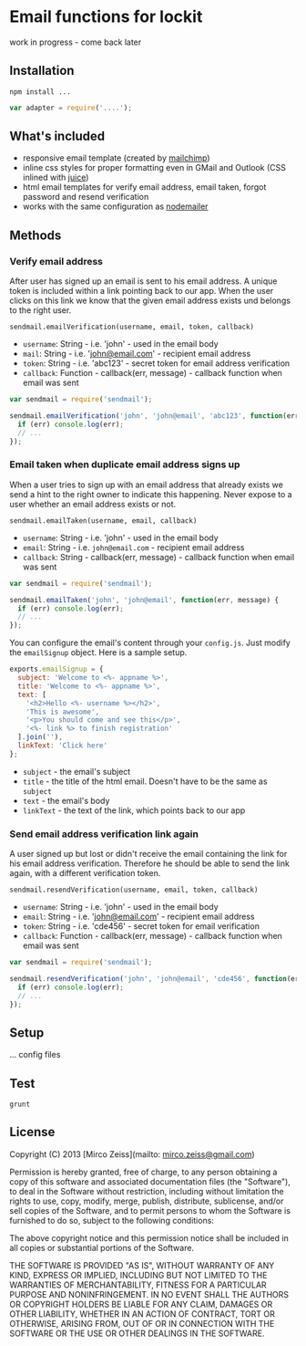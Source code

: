# Email functions for lockit

work in progress - come back later

## Installation

`npm install ...`

```js
var adapter = require('....');
```

## What's included

 - responsive email template (created by [mailchimp](https://github.com/mailchimp/Email-Blueprints))
 - inline css styles for proper formatting even in GMail and Outlook (CSS inlined with [juice](https://github.com/LearnBoost/juice))
 - html email templates for verify email address, email taken, forgot password and resend verification
 - works with the same configuration as [nodemailer](https://github.com/andris9/Nodemailer)

## Methods

### Verify email address

After user has signed up an email is sent to his email address.
A unique token is included within a link pointing back to our app.
When the user clicks on this link we know that the given email address exists und belongs to the right user.

`sendmail.emailVerification(username, email, token, callback)`

 - `username`: String - i.e. 'john' - used in the email body
 - `mail`: String - i.e. 'john@email.com' - recipient email address
 - `token`: String - i.e. 'abc123' - secret token for email address verification
 - `callback`: Function - callback(err, message) - callback function when email was sent

```js
var sendmail = require('sendmail');

sendmail.emailVerification('john', 'john@email', 'abc123', function(err, message) {
  if (err) console.log(err);
  // ...
});
```

### Email taken when duplicate email address signs up

When a user tries to sign up with an email address that already exists we send a hint to the right owner to indicate
this happening. Never expose to a user whether an email address exists or not.

`sendmail.emailTaken(username, email, callback)`

 - `username`: String - i.e. 'john' - used in the email body
 - `email`: String - i.e. `john@email.com` - recipient email address
 - `callback`: String - callback(err, message) - callback function when email was sent

```js
var sendmail = require('sendmail');

sendmail.emailTaken('john', 'john@email', function(err, message) {
  if (err) console.log(err);
  // ...
});
```

You can configure the email's content through your `config.js`. Just modify the `emailSignup` object.
Here is a sample setup.

```js
exports.emailSignup = {
  subject: 'Welcome to <%- appname %>',
  title: 'Welcome to <%- appname %>',
  text: [
    '<h2>Hello <%- username %></h2>',
    'This is awesome',
    '<p>You should come and see this</p>',
    '<%- link %> to finish registration'
  ].join(''),
  linkText: 'Click here'
};
```

 - `subject` - the email's subject
 - `title` - the title of the html email. Doesn't have to be the same as `subject`
 - `text` - the email's body
 - `linkText` - the text of the link, which points back to our app

### Send email address verification link again

A user signed up but lost or didn't receive the email containing the link for his email address verification.
Therefore he should be able to send the link again, with a different verification token.

`sendmail.resendVerification(username, email, token, callback)`

 - `username`: String - i.e. 'john' - used in the email body
 - `email`: String - i.e. 'john@email.com' - recipient email address
 - `token`: String - i.e. 'cde456' - secret token for email verification
 - `callback`: Function - callback(err, message) - callback function when email was sent

```js
var sendmail = require('sendmail');

sendmail.resendVerification('john', 'john@email', 'cde456', function(err, message) {
  if (err) console.log(err);
  // ...
});
```

## Setup

... config files

## Test

`grunt`

## License

Copyright (C) 2013 [Mirco Zeiss](mailto: mirco.zeiss@gmail.com)

Permission is hereby granted, free of charge, to any person obtaining a copy of this software and associated documentation files (the "Software"), to deal in the Software without restriction, including without limitation the rights to use, copy, modify, merge, publish, distribute, sublicense, and/or sell copies of the Software, and to permit persons to whom the Software is furnished to do so, subject to the following conditions:

The above copyright notice and this permission notice shall be included in all copies or substantial portions of the Software.

THE SOFTWARE IS PROVIDED "AS IS", WITHOUT WARRANTY OF ANY KIND, EXPRESS OR IMPLIED, INCLUDING BUT NOT LIMITED TO THE WARRANTIES OF MERCHANTABILITY, FITNESS FOR A PARTICULAR PURPOSE AND NONINFRINGEMENT. IN NO EVENT SHALL THE AUTHORS OR COPYRIGHT HOLDERS BE LIABLE FOR ANY CLAIM, DAMAGES OR OTHER LIABILITY, WHETHER IN AN ACTION OF CONTRACT, TORT OR OTHERWISE, ARISING FROM, OUT OF OR IN CONNECTION WITH THE SOFTWARE OR THE USE OR OTHER DEALINGS IN THE SOFTWARE.